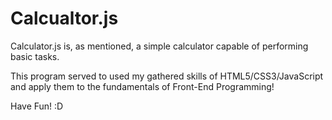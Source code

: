 # Calcualtor.js

Calculator.js is, as mentioned, a simple calculator capable of performing basic tasks.

This program served to used my gathered skills of HTML5/CSS3/JavaScript and apply them to the fundamentals of Front-End Programming!

Have Fun! :D
